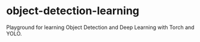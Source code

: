 # object-detection-learning
Playground for learning Object Detection and Deep Learning with Torch and YOLO.
